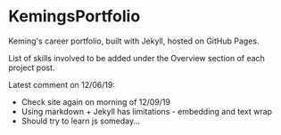 # KemingsPortfolio
 Keming's career portfolio, built with Jekyll, hosted on GitHub Pages.

 List of skills involved to be added under the Overview section of each project post.
 
 Latest comment on 12/06/19:
 * Check site again on morning of 12/09/19
 * Using markdown + Jekyll has limitations - embedding and text wrap
 * Should try to learn js someday...
